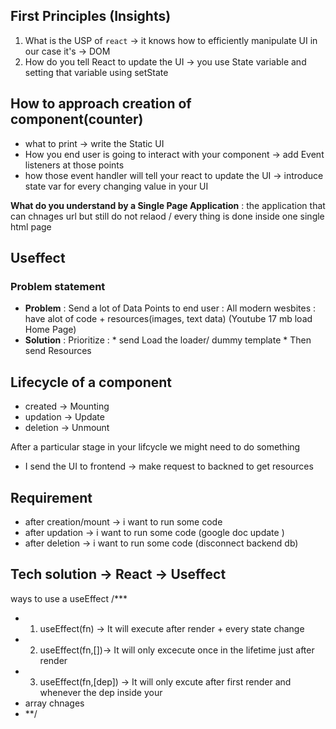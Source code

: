 ## First Principles (Insights)
1. What is the USP of `react` -> it knows how to efficiently manipulate UI in our case it's -> DOM
2. How do you tell React to update the UI -> you use State variable and setting that variable using setState 

## How to approach creation of component(counter)
* what to print -> write the Static UI 
* How you end user is going to interact with your component -> add Event listeners at those points
* how those event handler will tell your react to update the UI -> introduce state var for every changing value in your UI

 **What do you understand by a Single Page Application** : the application that can chnages url but still do not relaod / every thing is done inside one single html page 


 ## Useffect 

 ### Problem statement
 * **Problem** : Send a lot of Data Points to end user : All modern wesbites : have alot of code + resources(images, text data) (Youtube 17 mb load Home Page)
 * **Solution** : Prioritize : 
        * send Load the loader/ dummy template 
        * Then send Resources 

## Lifecycle of a component
* created -> Mounting 
* updation -> Update
* deletion -> Unmount 

After a particular stage in your lifcycle we might need to do something
* I send the UI to frontend -> make request to backned to get resources 

## Requirement 
* after creation/mount -> i want to run some code
* after updation ->  i want to run some code (google doc update )
* after deletion  -> i want to run some code  (disconnect backend db)

## Tech solution -> React -> Useffect
 ways to use  a useEffect
/***
 * 1. useEffect(fn) -> It will execute after render + every state change 
 * 2. useEffect(fn,[])-> It will only excecute once in the lifetime just after render
 * 3. useEffect(fn,[dep]) -> It will only excute after first render and whenever the dep inside your
 * array chnages
 * **/ 






















